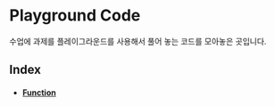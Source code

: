# Playground Code

수업에 과제를 플레이그라운드를 사용해서 풀어 놓는 코드를 모아놓은 곳입니다.


## Index

- #### [Function](https://github.com/JhDAT/iOS_Study/blob/master/Swift/playground%20code/FunctionAssignment.playground/Contents.swift)
